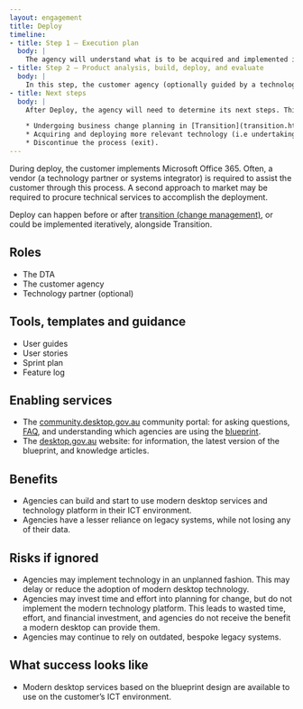 ```yaml
--- 
layout: engagement 
title: Deploy 
timeline: 
- title: Step 1 – Execution plan
  body: | 
    The agency will understand what is to be acquired and implemented in their ICT environment.  
- title: Step 2 – Product analysis, build, deploy, and evaluate 
  body: | 
    In this step, the customer agency (optionally guided by a technology partner) will design, install, and deploy products onto the ICT environment. This may be done using an agile approach and 'sprints', whereby M365 technology capability is rolled out in a series of sprints.  
- title: Next steps  
  body: | 
    After Deploy, the agency will need to determine its next steps. This may include, for example: 

    * Undergoing business change planning in [Transition](transition.html).  
    * Acquiring and deploying more relevant technology (i.e undertaking Deploy again and implementing more features). 
    * Discontinue the process (exit).  
--- 
```


During deploy, the customer implements Microsoft Office 365. Often, a vendor (a technology partner or systems integrator) is required to assist the customer through this process.  A second approach to market may be required to procure technical services to accomplish the deployment.  

Deploy can happen before or after [transition (change management)](transition.html), or could be implemented iteratively, alongside Transition. 

## Roles 

* The DTA
* The customer agency
* Technology partner (optional) 

## Tools, templates and guidance 

* User guides 
* User stories 
* Sprint plan 
* Feature log 

## Enabling services 

* The [community.desktop.gov.au](https://community.desktop.gov.au/) community portal: for asking questions, [FAQ](faq.html), and understanding which agencies are using the [blueprint](/blueprint).  
* The [desktop.gov.au](https://desktop.gov.au/) website: for information, the latest version of the blueprint, and knowledge articles. 

## Benefits 

* Agencies can build and start to use modern desktop services and technology platform in their ICT environment. 
* Agencies have a lesser reliance on legacy systems, while not losing any of their data. 

## Risks if ignored 

* Agencies may implement technology in an unplanned fashion. This may delay or reduce the adoption of modern desktop technology.   
* Agencies may invest time and effort into planning for change, but do not implement the modern technology platform. This leads to wasted time, effort, and financial investment, and agencies do not receive the benefit a modern desktop can provide them.    
* Agencies may continue to rely on outdated, bespoke legacy systems.  

## What success looks like  

* Modern desktop services based on the blueprint design are available to use on the customer’s ICT environment.  
